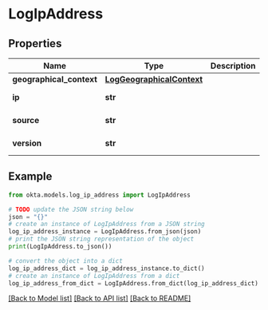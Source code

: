 # LogIpAddress


## Properties

Name | Type | Description | Notes
------------ | ------------- | ------------- | -------------
**geographical_context** | [**LogGeographicalContext**](LogGeographicalContext.md) |  | [optional] 
**ip** | **str** |  | [optional] [readonly] 
**source** | **str** |  | [optional] [readonly] 
**version** | **str** |  | [optional] [readonly] 

## Example

```python
from okta.models.log_ip_address import LogIpAddress

# TODO update the JSON string below
json = "{}"
# create an instance of LogIpAddress from a JSON string
log_ip_address_instance = LogIpAddress.from_json(json)
# print the JSON string representation of the object
print(LogIpAddress.to_json())

# convert the object into a dict
log_ip_address_dict = log_ip_address_instance.to_dict()
# create an instance of LogIpAddress from a dict
log_ip_address_from_dict = LogIpAddress.from_dict(log_ip_address_dict)
```
[[Back to Model list]](../README.md#documentation-for-models) [[Back to API list]](../README.md#documentation-for-api-endpoints) [[Back to README]](../README.md)


